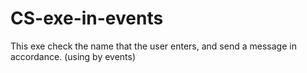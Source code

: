 # CS-exe-in-events
This exe check the name that the user enters, and send a message in accordance. (using by events)
